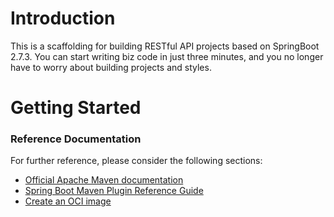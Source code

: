 # Introduction
This is a scaffolding for building RESTful API projects based on SpringBoot 2.7.3. You can start writing biz code in just three minutes, and you no longer have to worry about building projects and styles. 

# Getting Started

### Reference Documentation
For further reference, please consider the following sections:

* [Official Apache Maven documentation](https://maven.apache.org/guides/index.html)
* [Spring Boot Maven Plugin Reference Guide](https://docs.spring.io/spring-boot/docs/2.7.3/maven-plugin/reference/html/)
* [Create an OCI image](https://docs.spring.io/spring-boot/docs/2.7.3/maven-plugin/reference/html/#build-image)
